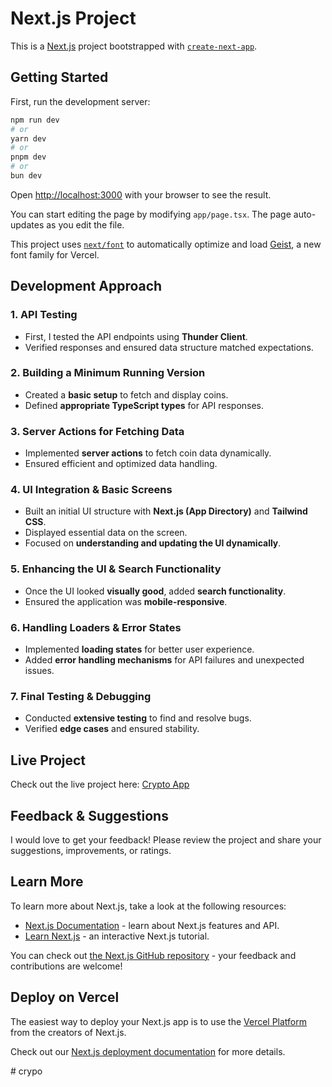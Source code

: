 # Next.js Project

This is a [Next.js](https://nextjs.org) project bootstrapped with [`create-next-app`](https://nextjs.org/docs/app/api-reference/cli/create-next-app).

## Getting Started

First, run the development server:

```bash
npm run dev
# or
yarn dev
# or
pnpm dev
# or
bun dev
```

Open [http://localhost:3000](http://localhost:3000) with your browser to see the result.

You can start editing the page by modifying `app/page.tsx`. The page auto-updates as you edit the file.

This project uses [`next/font`](https://nextjs.org/docs/app/building-your-application/optimizing/fonts) to automatically optimize and load [Geist](https://vercel.com/font), a new font family for Vercel.

## Development Approach

### 1. API Testing

- First, I tested the API endpoints using **Thunder Client**.
- Verified responses and ensured data structure matched expectations.

### 2. Building a Minimum Running Version

- Created a **basic setup** to fetch and display coins.
- Defined **appropriate TypeScript types** for API responses.

### 3. Server Actions for Fetching Data

- Implemented **server actions** to fetch coin data dynamically.
- Ensured efficient and optimized data handling.

### 4. UI Integration & Basic Screens

- Built an initial UI structure with **Next.js (App Directory)** and **Tailwind CSS**.
- Displayed essential data on the screen.
- Focused on **understanding and updating the UI dynamically**.

### 5. Enhancing the UI & Search Functionality

- Once the UI looked **visually good**, added **search functionality**.
- Ensured the application was **mobile-responsive**.

### 6. Handling Loaders & Error States

- Implemented **loading states** for better user experience.
- Added **error handling mechanisms** for API failures and unexpected issues.

### 7. Final Testing & Debugging

- Conducted **extensive testing** to find and resolve bugs.
- Verified **edge cases** and ensured stability.

## Live Project

Check out the live project here: [Crypto App](https://crypo-ebon.vercel.app/)

## Feedback & Suggestions

I would love to get your feedback! Please review the project and share your suggestions, improvements, or ratings.

## Learn More

To learn more about Next.js, take a look at the following resources:

- [Next.js Documentation](https://nextjs.org/docs) - learn about Next.js features and API.
- [Learn Next.js](https://nextjs.org/learn) - an interactive Next.js tutorial.

You can check out [the Next.js GitHub repository](https://github.com/vercel/next.js) - your feedback and contributions are welcome!

## Deploy on Vercel

The easiest way to deploy your Next.js app is to use the [Vercel Platform](https://vercel.com/new?utm_medium=default-template\&filter=next.js\&utm_source=create-next-app\&utm_campaign=create-next-app-readme) from the creators of Next.js.

Check out our [Next.js deployment documentation](https://nextjs.org/docs/app/building-your-application/deploying) for more details.

#   c r y p o  
 